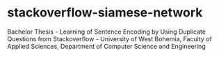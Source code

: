 # stackoverflow-siamese-network
Bachelor Thesis - Learning of Sentence Encoding by Using Duplicate Questions from Stackoverflow - University of West Bohemia, Faculty of Applied Sciences, Department of Computer Science and Engineering
